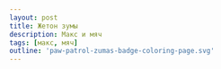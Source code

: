 ```yaml
---
layout: post
title: Жетон зумы
description: Макс и мяч
tags: [макс, мяч]
outline: 'paw-patrol-zumas-badge-coloring-page.svg'
---
```

